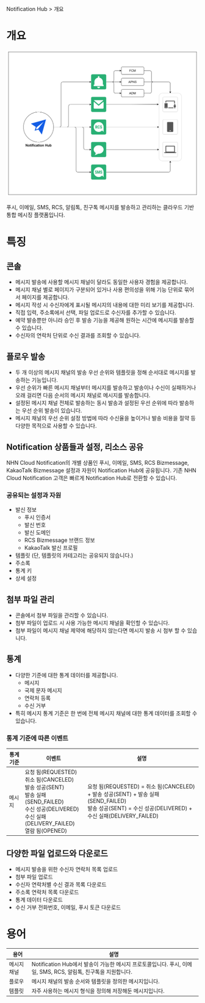 Notification Hub > 개요

# 개요

![전체 구조](../img/overview.png)


푸시, 이메일, SMS, RCS, 알림톡, 친구톡 메시지를 발송하고 관리하는 클라우드 기반 통합 메시징 플랫폼입니다. 

# 특징

## 콘솔
* 메시지 발송에 사용할 메시지 채널이 달라도 동일한 사용자 경험을 제공합니다.
* 메시지 채널 별로 페이지가 구분되어 있거나 사용 편의성을 위해 기능 단위로 묶어서 페이지를 제공합니다.
* 메시지 작성 시 수신자에게 표시될 메시지의 내용에 대한 미리 보기를 제공합니다.
* 직접 입력, 주소록에서 선택, 파일 업로드로 수신자를 추가할 수 있습니다.
* 예약 발송뿐만 아니라 승인 후 발송 기능을 제공해 원하는 시간에 메시지를 발송할 수 있습니다.
* 수신자의 연락처 단위로 수신 결과를 조회할 수 있습니다.

## 플로우 발송
* 두 개 이상의 메시지 채널의 발송 우선 순위와 템플릿을 정해 순서대로 메시지를 발송하는 기능입니다.
* 우선 순위가 빠른 메시지 채널부터 메시지를 발송하고 발송이나 수신이 실패하거나 오래 걸리면 다음 순서의 메시지 채널로 메시지를 발송합니다.
* 설정된 메시지 채널 전체로 발송하는 동시 발송과 설정된 우선 순위에 따라 발송하는 우선 순위 발송이 있습니다.
* 메시지 채널의 우선 순위 설정 방법에 따라 수신율을 높이거나 발송 비용을 절약 등 다양한 목적으로 사용할 수 있습니다.

## Notification 상품들과 설정, 리소스 공유
NHN Cloud Notification의 개별 상품인 푸시, 이메일, SMS, RCS Bizmessage, KakaoTalk Bizmessage 설정과 자원이 Notification Hub에 공유됩니다. 기존 NHN Cloud Notification 고객은 빠르게 Notification Hub로 전환할 수 있습니다.

### 공유되는 설정과 자원
* 발신 정보
    * 푸시 인증서
    * 발신 번호
    * 발신 도메인
    * RCS Bizmessage 브랜드 정보
    * KakaoTalk 발신 프로필
* 템플릿 (단, 템플릿의 카테고리는 공유되지 않습니다.)
* 주소록
* 통계 키
* 상세 설정

## 첨부 파일 관리
* 콘솔에서 첨부 파일을 관리할 수 있습니다.
* 첨부 파일이 업로드 시 사용 가능한 메시지 채널을 확인할 수 있습니다.
* 첨부 파일이 메시지 채널 제약에 해당하지 않는다면 메시지 발송 시 첨부 할 수 있습니다. 

## 통계
* 다양한 기준에 대한 통계 데이터를 제공합니다.
    * 메시지 
    * 국제 문자 메시지
    * 연락처 등록
    * 수신 거부
* 특히 메시지 통계 기준은 한 번에 전체 메시지 채널에 대한 통계 데이터를 조회할 수 있습니다.

### 통계 기준에 따른 이벤트

| 통계 기준 | 이벤트 | 설명 |
| - | - | - |
| 메시지 | 요청 됨(REQUESTED)<br>취소 됨(CANCELED)<br>발송 성공(SENT)<br>발송 실패(SEND_FAILED)<br>수신 성공(DELIVERED)<br>수신 실패(DELIVERY_FAILED)<br>열람 됨(OPENED) | 요청 됨(REQUESTED) = 취소 됨(CANCELED) + 발송 성공(SENT) + 발송 실패(SEND_FAILED)<br>발송 성공(SENT) = 수신 성공(DELIVERED) + 수신 실패(DELIVERY_FAILED) 

## 다양한 파일 업로드와 다운로드
* 메시지 발송을 위한 수신자 연락처 목록 업로드
* 첨부 파일 업로드
* 수신자 연락처별 수신 결과 목록 다운로드
* 주소록 연락처 목록 다운로드
* 통계 데이터 다운로드
* 수신 거부 전화번호, 이메일, 푸시 토큰 다운로드

# 용어

| 용어 | 설명 |
| - | - |
| 메시지 채널 | Notification Hub에서 발송이 가능한 메시지 프로토콜입니다. 푸시, 이메일, SMS, RCS, 알림톡, 친구톡을 지원합니다. |
| 플로우 | 메시지 채널의 발송 순서와 템플릿을 정의한 메시지입니다. |
| 템플릿 | 자주 사용하는 메시지 형식을 정의해 저장해둔 메시지입니다. |
 
